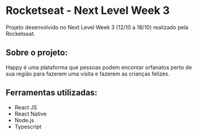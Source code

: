 # Rocketseat - Next Level Week 3
Projeto desenvolvido no Next Level Week 3 (12/10 a 18/10) realizado pela Rocketseat.

## Sobre o projeto:
Happy é uma plataforma que pessoas podem encontar orfanatos perto de sua região para fazerem uma visita e fazerem as crianças felizes.

## Ferramentas utilizadas:
* React JS
* React Native
* Node.js
* Typescript
